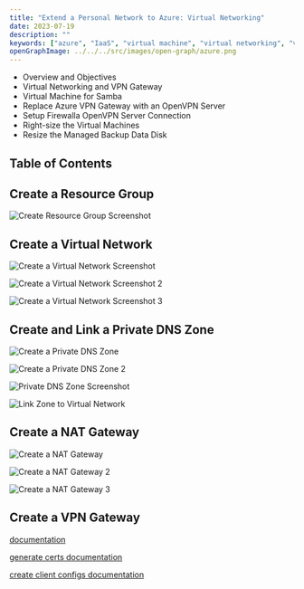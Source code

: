 ```yaml
---
title: "Extend a Personal Network to Azure: Virtual Networking"
date: 2023-07-19
description: ""
keywords: ["azure", "IaaS", "virtual machine", "virtual networking", "vpn"]
openGraphImage: ../../../src/images/open-graph/azure.png
---
```


- Overview and Objectives
- Virtual Networking and VPN Gateway
- Virtual Machine for Samba
- Replace Azure VPN Gateway with an OpenVPN Server
- Setup Firewalla OpenVPN Server Connection
- Right-size the Virtual Machines
- Resize the Managed Backup Data Disk

## Table of Contents

## Create a Resource Group

![Create Resource Group Screenshot](./resource-group/azure-create-resource-group-2.png)

## Create a Virtual Network

![Create a Virtual Network Screenshot](./vnet/azure-create-virtual-network.png)

![Create a Virtual Network Screenshot 2](./vnet/azure-create-virtual-network-2.png)

![Create a Virtual Network Screenshot 3](./vnet/azure-create-virtual-network-3.png)

## Create and Link a Private DNS Zone

![Create a Private DNS Zone](./private-dns-zone/azure-create-private-dns-zone.png)

![Create a Private DNS Zone 2](./private-dns-zone/azure-create-private-dns-zone-2.png)

![Private DNS Zone Screenshot](./private-dns-zone/azure-private-dns-zone.png)

![Link Zone to Virtual Network](./private-dns-zone/azure-private-dns-zone-add-vnet-link.png)

## Create a NAT Gateway

![Create a NAT Gateway](./nat-gateway/azure-create-nat-gateway.png)

![Create a NAT Gateway 2](./nat-gateway/azure-create-nat-gateway-2.png)

![Create a NAT Gateway 3](./nat-gateway/azure-create-nat-gateway-3.png)

## Create a VPN Gateway

[documentation](https://learn.microsoft.com/en-us/azure/vpn-gateway/vpn-gateway-howto-point-to-site-resource-manager-portal)

[generate certs documentation](https://learn.microsoft.com/en-us/azure/vpn-gateway/vpn-gateway-certificates-point-to-site-linux)

[create client configs documentation](https://learn.microsoft.com/en-us/azure/vpn-gateway/point-to-site-vpn-client-cert-linux)

